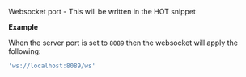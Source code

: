 Websocket port - This will be written in the HOT snippet

**Example**

When the server port is set to `8089` then the websocket will apply the following:

```js
'ws://localhost:8089/ws'
```